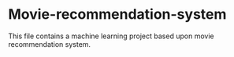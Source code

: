 # Movie-recommendation-system
This file contains a machine learning project based upon movie recommendation system.
